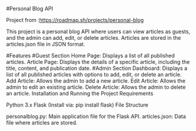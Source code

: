 #Personal Blog API

Project from :https://roadmap.sh/projects/personal-blog

This project is a personal blog API where users can view articles as guests, and the admin can add, edit, or delete articles. Articles are stored in the articles.json file in JSON format.

#Features
#Guest Section
Home Page: Displays a list of all published articles.
Article Page: Displays the details of a specific article, including the title, content, and publication date.
#Admin Section
Dashboard: Displays a list of all published articles with options to add, edit, or delete an article.
Add Article: Allows the admin to add a new article.
Edit Article: Allows the admin to edit an existing article.
Delete Article: Allows the admin to delete an article.
Installation and Running the Project
Requirements

Python 3.x
Flask (Install via: pip install flask)
File Structure

personalblog.py: Main application file for the Flask API.
articles.json: Data file where articles are stored.
